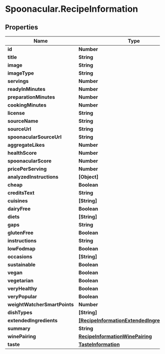 # Spoonacular.RecipeInformation

## Properties

Name | Type | Description | Notes
------------ | ------------- | ------------- | -------------
**id** | **Number** |  | 
**title** | **String** |  | 
**image** | **String** |  | 
**imageType** | **String** |  | [optional] 
**servings** | **Number** |  | 
**readyInMinutes** | **Number** |  | 
**preparationMinutes** | **Number** |  | [optional] 
**cookingMinutes** | **Number** |  | [optional] 
**license** | **String** |  | [optional] 
**sourceName** | **String** |  | 
**sourceUrl** | **String** |  | 
**spoonacularSourceUrl** | **String** |  | 
**aggregateLikes** | **Number** |  | 
**healthScore** | **Number** |  | 
**spoonacularScore** | **Number** |  | 
**pricePerServing** | **Number** |  | 
**analyzedInstructions** | **[Object]** |  | 
**cheap** | **Boolean** |  | 
**creditsText** | **String** |  | 
**cuisines** | **[String]** |  | 
**dairyFree** | **Boolean** |  | 
**diets** | **[String]** |  | 
**gaps** | **String** |  | 
**glutenFree** | **Boolean** |  | 
**instructions** | **String** |  | 
**lowFodmap** | **Boolean** |  | 
**occasions** | **[String]** |  | 
**sustainable** | **Boolean** |  | 
**vegan** | **Boolean** |  | 
**vegetarian** | **Boolean** |  | 
**veryHealthy** | **Boolean** |  | 
**veryPopular** | **Boolean** |  | 
**weightWatcherSmartPoints** | **Number** |  | 
**dishTypes** | **[String]** |  | 
**extendedIngredients** | [**[RecipeInformationExtendedIngredientsInner]**](RecipeInformationExtendedIngredientsInner.md) |  | 
**summary** | **String** |  | 
**winePairing** | [**RecipeInformationWinePairing**](RecipeInformationWinePairing.md) |  | [optional] 
**taste** | [**TasteInformation**](TasteInformation.md) |  | [optional] 


